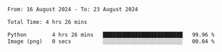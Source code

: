 <!--START_SECTION:waka-->

```txt
From: 16 August 2024 - To: 23 August 2024

Total Time: 4 hrs 26 mins

Python        4 hrs 26 mins   █████████████████████████   99.96 %
Image (png)   0 secs          ░░░░░░░░░░░░░░░░░░░░░░░░░   00.04 %
```

<!--END_SECTION:waka-->
